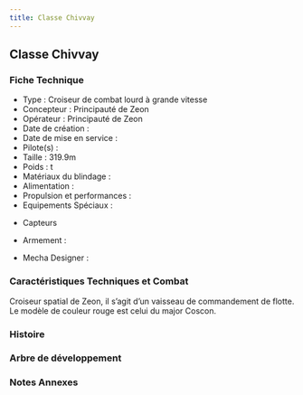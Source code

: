 ```yaml
---
title: Classe Chivvay
---
```


Classe Chivvay
--------------





### Fiche Technique


- Type : Croiseur de combat lourd à grande vitesse  
- Concepteur : Principauté de Zeon   
- Opérateur : Principauté de Zeon   
- Date de création :   
- Date de mise en service :   
- Pilote(s) :   
- Taille : 319.9m   
- Poids : t   
- Matériaux du blindage :   
- Alimentation :   
- Propulsion et performances :   
- Equipements Spéciaux :


* Capteurs


- Armement :


- Mecha Designer :


### Caractéristiques Techniques et Combat


Croiseur spatial de Zeon, il s’agit d’un vaisseau de commandement de flotte. Le modèle de couleur rouge est celui du major Coscon.


### Histoire


### Arbre de développement


### Notes Annexes

